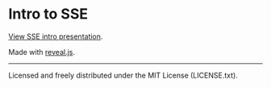 # Intro to SSE

[View SSE intro presentation](https://biril.github.io/sse-intro).

Made with [reveal.js](https://github.com/hakimel/reveal.js).

----

Licensed and freely distributed under the MIT License (LICENSE.txt).
